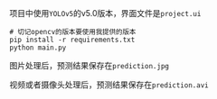 项目中使用`YOLOv5`的v5.0版本，界面文件是`project.ui`

```
# 切记opencv的版本要使用我提供的版本
pip install -r requirements.txt
python main.py
```

图片处理后，预测结果保存在`prediction.jpg`

视频或者摄像头处理后，预测结果保存在`prediction.avi`